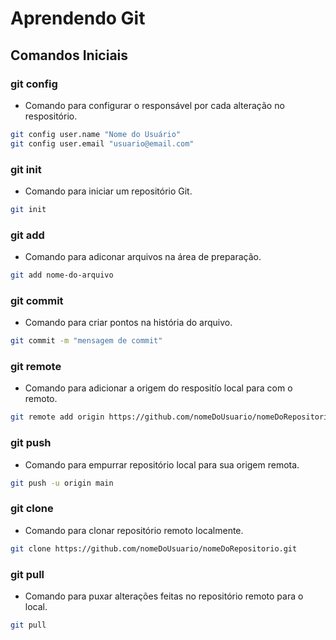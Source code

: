 
# Aprendendo Git

## Comandos Iniciais

### git config
- Comando para configurar o responsável por cada alteração no respositório.

~~~ bash
git config user.name "Nome do Usuário"
git config user.email "usuario@email.com"
~~~

### git init
- Comando para iniciar um repositório Git.

~~~ bash
git init
~~~

### git add
- Comando para adiconar arquivos na área de preparação.

~~~ bash
git add nome-do-arquivo
~~~

### git commit
- Comando para criar pontos na história do arquivo.

~~~ bash
git commit -m "mensagem de commit"
~~~

### git remote
- Comando para adicionar a origem do respositío local para com o remoto.

~~~ bash
git remote add origin https://github.com/nomeDoUsuario/nomeDoRepositorio.git
~~~

### git push
- Comando para empurrar repositório local para sua origem remota.

~~~ bash
git push -u origin main
~~~

### git clone
- Comando para clonar repositório remoto localmente.

~~~ bash
git clone https://github.com/nomeDoUsuario/nomeDoRepositorio.git
~~~

### git pull
- Comando para puxar alterações feitas no repositório remoto para o local.

~~~ bash
git pull
~~~
